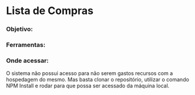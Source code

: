<h1>Lista de Compras</h1>

<h3>Objetivo:</h3>

<h3>Ferramentas:</h3>

<h3>Onde acessar:</h3>
<p>O sistema não possui acesso para não serem gastos recursos com a hospedagem do mesmo. Mas basta clonar o repositório, utilizar o comando NPM Install e rodar para que possa ser acessado da máquina local.</p>
